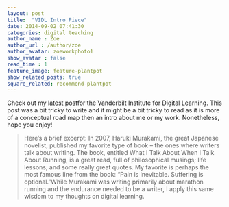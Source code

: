 ```yaml
---
layout: post
title:  "VIDL Intro Piece"
date: 2014-09-02 07:41:30
categories: digital teaching
author_name : Zoe 
author_url : /author/zoe
author_avatar: zoeworkphoto1
show_avatar : false
read_time : 1
feature_image: feature-plantpot
show_related_posts: true
square_related: recommend-plantpot
---
```

Check out my [latest post](https://my.vanderbilt.edu/vidl/2014/09/zoe-leblanc-vidl-graduate-fellow-introductory-post)for the Vanderbilt Institute for Digital Learning. This post was a bit tricky to write and it might be a bit tricky to read as it is more of a conceptual road map then an intro about me or my work. Nonetheless, hope you enjoy!

> Here’s a brief excerpt:
In 2007, Haruki Murakami, the great Japanese novelist, published my favorite type of book – the ones where writers talk about writing. The book, entitled What I Talk About When I Talk About Running, is a great read, full of philosophical musings; life lessons; and some really great quotes. My favorite is perhaps the most famous line from the book: “Pain is inevitable. Suffering is optional.”While Murakami was writing primarily about marathon running and the endurance needed to be a writer, I apply this same wisdom to my thoughts on digital learning.



